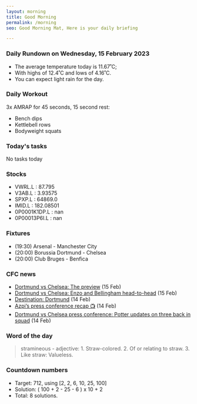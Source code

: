 ```yaml
---
layout: morning
title: Good Morning
permalink: /morning
seo: Good Morning Mat, Here is your daily briefing

---
```


<!-- weather_marker starts -->
### Daily Rundown on Wednesday, 15 February 2023

- The average temperature today is 11.67˚C;
- With highs of 12.4˚C and lows of 4.16˚C.
- You can expect light rain for the day.

<!-- weather_marker ends -->

### Daily Workout
<!-- workout_marker starts -->
3x AMRAP for 45 seconds, 15 second rest:

- Bench dips
- Kettlebell rows
- Bodyweight squats

<!-- workout_marker ends -->

### Today's tasks
<!-- task_marker starts -->
No tasks today
<!-- task_marker ends -->

### Stocks

<!-- stocks_marker starts -->

- VWRL.L : 87.795
- V3AB.L : 3.93575
- SPXP.L : 64869.0
- IMID.L : 182.08501
- 0P0001K1DP.L : nan
- 0P00013P6I.L : nan

<!-- stocks_marker ends -->

### Fixtures

<!-- sports_marker starts -->

<ul>
<li>(19:30) Arsenal - Manchester City</li>
<li>(20:00) Borussia Dortmund - Chelsea</li>
<li>(20:00) Club Bruges - Benfica</li>
</ul>

<!-- sports_marker ends -->

### CFC news

<!-- cfc_marker starts -->
- [Dortmund vs Chelsea: The preview](https://chelseafc.com/en/news/article/dortmund-vs-chelsea-the-preview) (15 Feb)
- [Dortmund vs Chelsea: Enzo and Bellingham head-to-head](https://chelseafc.com/en/news/article/dortmund-vs-chelsea-enzo-and-bellingham-head-to-head) (15 Feb)
- [Destination: Dortmund](https://chelseafc.com/en/video/destination-dortmund) (14 Feb)
- [Azpi’s press conference recap 📺](https://chelseafc.com/en/video/ive-never-arrived-at-a-cl-game-thinking-that-we-cannot-win-it) (14 Feb)
- [Dortmund vs Chelsea press conference: Potter updates on three back in squad](https://chelseafc.com/en/news/article/dortmund-vs-chelsea-press-conference-chelsea-news-injury-updates) (14 Feb)

<!-- cfc_marker ends -->

### Word of the day
<!-- word_marker starts -->

 > stramineous - adjective: 1. Straw-colored. 2. Of or relating to straw. 3. Like straw: Valueless.

<!-- word_marker ends -->

### Countdown numbers
<!-- game_marker starts -->

- Target: 712, using [2, 2, 6, 10, 25, 100]
- Solution: ( 100 + 2 - 25 - 6 ) x 10 + 2
- Total: 8 solutions.

<!-- game_marker ends -->
